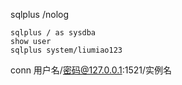 sqlplus /nolog



```
sqlplus / as sysdba
show user
sqlplus system/liumiao123
```

conn 用户名/密码@127.0.0.1:1521/实例名

